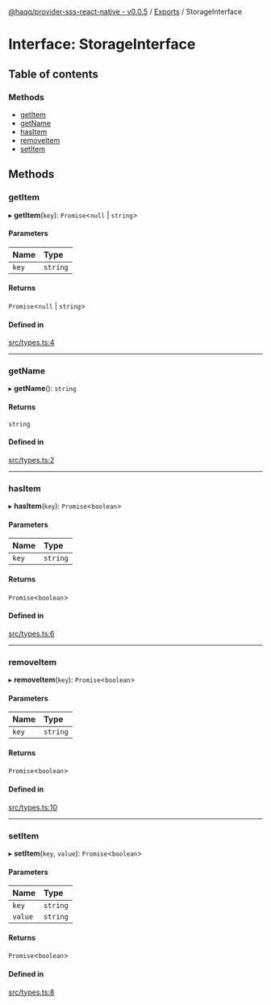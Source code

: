 [@haqq/provider-sss-react-native - v0.0.5](../README.md) / [Exports](../modules.md) / StorageInterface

# Interface: StorageInterface

## Table of contents

### Methods

- [getItem](StorageInterface.md#getitem)
- [getName](StorageInterface.md#getname)
- [hasItem](StorageInterface.md#hasitem)
- [removeItem](StorageInterface.md#removeitem)
- [setItem](StorageInterface.md#setitem)

## Methods

### getItem

▸ **getItem**(`key`): `Promise`<``null`` \| `string`\>

#### Parameters

| Name | Type |
| :------ | :------ |
| `key` | `string` |

#### Returns

`Promise`<``null`` \| `string`\>

#### Defined in

[src/types.ts:4](https://github.com/haqq-network/haqq-wallet-provider-sss-react-native/blob/8e08ed7/src/types.ts#L4)

___

### getName

▸ **getName**(): `string`

#### Returns

`string`

#### Defined in

[src/types.ts:2](https://github.com/haqq-network/haqq-wallet-provider-sss-react-native/blob/8e08ed7/src/types.ts#L2)

___

### hasItem

▸ **hasItem**(`key`): `Promise`<`boolean`\>

#### Parameters

| Name | Type |
| :------ | :------ |
| `key` | `string` |

#### Returns

`Promise`<`boolean`\>

#### Defined in

[src/types.ts:6](https://github.com/haqq-network/haqq-wallet-provider-sss-react-native/blob/8e08ed7/src/types.ts#L6)

___

### removeItem

▸ **removeItem**(`key`): `Promise`<`boolean`\>

#### Parameters

| Name | Type |
| :------ | :------ |
| `key` | `string` |

#### Returns

`Promise`<`boolean`\>

#### Defined in

[src/types.ts:10](https://github.com/haqq-network/haqq-wallet-provider-sss-react-native/blob/8e08ed7/src/types.ts#L10)

___

### setItem

▸ **setItem**(`key`, `value`): `Promise`<`boolean`\>

#### Parameters

| Name | Type |
| :------ | :------ |
| `key` | `string` |
| `value` | `string` |

#### Returns

`Promise`<`boolean`\>

#### Defined in

[src/types.ts:8](https://github.com/haqq-network/haqq-wallet-provider-sss-react-native/blob/8e08ed7/src/types.ts#L8)
